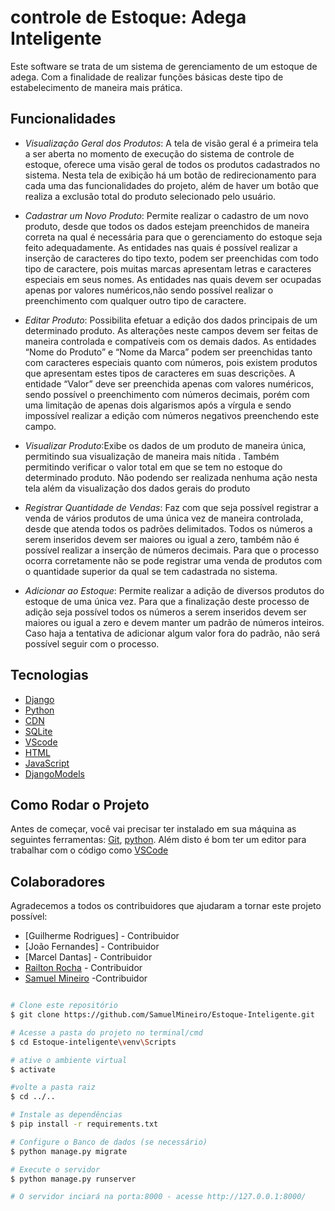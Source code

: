 # controle de Estoque: Adega Inteligente

Este software se trata de um sistema de gerenciamento de um estoque de adega. Com a finalidade de realizar funções básicas deste tipo de estabelecimento de maneira mais prática.

## Funcionalidades

- *Visualização Geral dos Produtos*: A tela de visão geral é a primeira tela a ser aberta no momento de execução do sistema de controle de estoque, oferece uma visão geral de todos os produtos cadastrados no sistema. 
	Nesta tela de exibição há um botão de redirecionamento para cada uma das funcionalidades do projeto, além de haver um botão que realiza a exclusão total do produto selecionado pelo usuário.
	 

- *Cadastrar um Novo Produto*: Permite realizar o cadastro de um novo produto, desde que todos os dados estejam preenchidos de maneira correta na qual é necessária para que o gerenciamento do estoque seja feito adequadamente.
	As entidades nas quais é possível realizar a inserção de caracteres do tipo texto, podem ser preenchidas com todo tipo de caractere, pois muitas marcas apresentam letras e caracteres especiais em seus nomes.
	As entidades nas quais devem ser ocupadas apenas por valores numéricos,não sendo possível realizar o preenchimento com qualquer outro tipo de caractere.
 

- *Editar Produto*: Possibilita efetuar a edição dos dados principais de um determinado produto. 
As alterações neste campos devem ser feitas de maneira controlada e compatíveis com os demais dados. 
As entidades “Nome do Produto” e “Nome da Marca” podem ser preenchidas tanto com caracteres especiais quanto com números, pois existem produtos que apresentam estes tipos de caracteres em suas descrições.
A entidade “Valor” deve ser preenchida apenas com valores numéricos, sendo possível o preenchimento com números decimais, porém com uma limitação de apenas dois algarismos após a vírgula e sendo impossível realizar a edição com números negativos preenchendo este campo.


- *Visualizar Produto*:Exibe os dados de um produto de maneira única, permitindo sua visualização de maneira mais nítida . 
Também permitindo verificar o valor total em que se tem no estoque do determinado produto. 
Não podendo ser realizada nenhuma ação nesta tela além da visualização dos dados gerais do produto
 

- *Registrar Quantidade de Vendas*: Faz com que seja possível registrar a venda de vários produtos de uma única vez de maneira controlada, desde que atenda todos os padrões delimitados.
Todos os números a serem inseridos devem ser maiores ou igual a zero, também não é possível realizar a inserção de números decimais. Para que o processo ocorra corretamente não se pode registrar uma venda de produtos com o quantidade superior da qual se tem cadastrada no sistema.


- *Adicionar ao Estoque*: Permite realizar a adição de diversos produtos do estoque de uma única vez.
Para que a finalização deste processo de adição seja possível todos os números a serem inseridos devem ser maiores ou igual a zero e devem manter um padrão de números inteiros. Caso haja a tentativa de  adicionar algum valor fora do padrão, não será possível seguir com o processo.


## Tecnologias

 - [Django](https://pypi.org/project/Django/)
 - [Python](https://www.python.org/downloads/)
 - [CDN](https://getbootstrap.com/docs/5.3/getting-started/download/)
 - [SQLite](https://sqlitebrowser.org/dl/)
 - [VScode](https://code.visualstudio.com/download)
 - [HTML](https://code.visualstudio.com/docs/languages/html)
 - [JavaScript](https://code.visualstudio.com/docs/languages/javascript)
 - [DjangoModels](https://www.w3schools.com/django/django_models.php)
 

## Como Rodar o Projeto

Antes de começar, você vai precisar ter instalado em sua máquina as seguintes ferramentas:
[Git](https://git-scm.com), [python](https://www.python.org/). 
Além disto é bom ter um editor para trabalhar com o código como [VSCode](https://code.visualstudio.com/)

## Colaboradores

Agradecemos a todos os contribuidores que ajudaram a tornar este projeto possível:

- [Guilherme Rodrigues] - Contribuidor
- [João Fernandes] - Contribuidor
- [Marcel Dantas] - Contribuidor
- [Railton Rocha](https://github.com/rocha-Railton) - Contribuidor
- [Samuel Mineiro](https://github.com/SamuelMineiro) -Contribuidor

```bash

# Clone este repositório
$ git clone https://github.com/SamuelMineiro/Estoque-Inteligente.git

# Acesse a pasta do projeto no terminal/cmd 
$ cd Estoque-inteligente\venv\Scripts

# ative o ambiente virtual
$ activate

#volte a pasta raiz
$ cd ../..

# Instale as dependências
$ pip install -r requirements.txt

# Configure o Banco de dados (se necessário)
$ python manage.py migrate

# Execute o servidor
$ python manage.py runserver

# O servidor inciará na porta:8000 - acesse http://127.0.0.1:8000/
